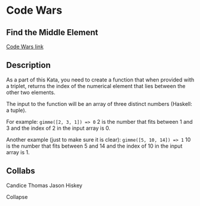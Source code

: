# Code Wars
## Find the Middle Element

[Code Wars link](https://www.codewars.com/kata/find-the-middle-element/train/javascript)

## Description
As a part of this Kata, you need to create a function that when provided with a triplet, returns the index of the numerical element that lies between the other two elements.

The input to the function will be an array of three distinct numbers (Haskell: a tuple).

For example:
`gimme([2, 3, 1]) => 0`
2 is the number that fits between 1 and 3 and the index of 2 in the input array is 0.

Another example (just to make sure it is clear):
`gimme([5, 10, 14]) => 1`
10 is the number that fits between 5 and 14 and the index of 10 in the input array is 1.

## Collabs
Candice Thomas
Jason Hiskey



Collapse 
